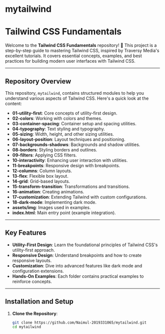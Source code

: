 # mytailwind

# **Tailwind CSS Fundamentals**

Welcome to the **Tailwind CSS Fundamentals** repository! 🎨 This project is a step-by-step guide to mastering Tailwind CSS, inspired by Traversy Media's excellent tutorials. It covers essential concepts, examples, and best practices for building modern user interfaces with Tailwind CSS.

---

## **Repository Overview**

This repository, `mytailwind`, contains structured modules to help you understand various aspects of Tailwind CSS. Here's a quick look at the content:

- **01-utility-first**: Core concepts of utility-first design.
- **02-colors**: Working with colors and themes.
- **03-container-spacing**: Container setup and spacing utilities.
- **04-typography**: Text styling and typography.
- **05-sizing**: Width, height, and other sizing utilities.
- **06-layout-position**: Layout techniques and positioning.
- **07-backgrounds-shadows**: Backgrounds and shadow utilities.
- **08-borders**: Styling borders and outlines.
- **09-filters**: Applying CSS filters.
- **10-interactivity**: Enhancing user interaction with utilities.
- **11-breakpoints**: Responsive design with breakpoints.
- **12-columns**: Column layouts.
- **13-flex**: Flexible box layout.
- **14-grid**: Grid-based layouts.
- **15-transform-transition**: Transformations and transitions.
- **16-animation**: Creating animations.
- **17-customization**: Extending Tailwind with custom configurations.
- **18-dark-mode**: Implementing dark mode.
- **assets/img**: Images used in examples.
- **index.html**: Main entry point (example integration).

---

## **Key Features**

- **Utility-First Design**: Learn the foundational principles of Tailwind CSS's utility-first approach.
- **Responsive Design**: Understand breakpoints and how to create responsive layouts.
- **Customization**: Dive into advanced features like dark mode and configuration extensions.
- **Hands-On Examples**: Each folder contains practical examples to reinforce concepts.

---

## **Installation and Setup**

1. **Clone the Repository**:
   ```bash
   git clone https://github.com/Naimul-2019331065/mytailwind.git
   cd mytailwind
   ```
